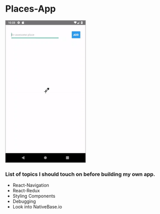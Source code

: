 # Places-App

![Demo of Application](./src/assets/demo.gif)

### List of topics I should touch on before building my own app.

- React-Navigation
- React-Redux
- Styling Components
- Debugging
- Look into NativeBase.io